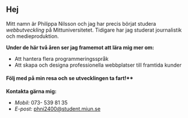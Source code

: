 ## Hej

Mitt namn är Philippa Nilsson och jag har precis börjat studera _webbutveckling_ på Mittuniversitetet. Tidigare har jag studerat journalistik och medieproduktion. 

**Under de här två åren ser jag framemot att lära mig mer om:**
* Att hantera flera programmeringsspråk
* Att skapa och designa professionella webbplatser till framtida kunder

#### Följ med på min resa och se utvecklingen ta fart!**

**Kontakta gärna mig:**
* _Mobil:_ 073- 539 81 35
* _E-post:_ phni2400@student.miun.se

